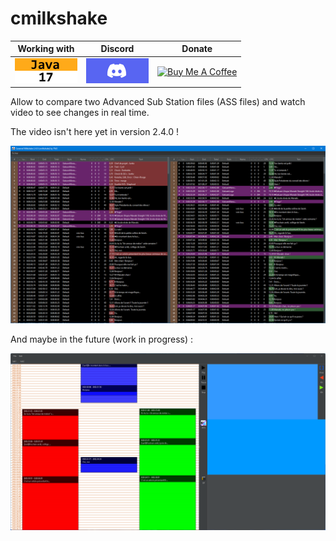 # cmilkshake

| Working with | Discord | Donate |
| ------------ | ------- | --------------- |
| ![Java 17](https://github.com/TW2/logonator/blob/main/status/github-status-17LTS.png) | <a href="https://discord.gg/ssU9SKg">![Discord](https://github.com/TW2/logonator/blob/main/logos/discord-100x40.png)</a> | <a href="https://www.buymeacoffee.com/yves.ludosky" target="_blank"><img src="https://cdn.buymeacoffee.com/buttons/v2/default-yellow.png" alt="Buy Me A Coffee" style="height: 60px !important;width: 217px !important;" ></a> |

Allow to compare two Advanced Sub Station files (ASS files) and watch video to see changes in real time.

The video isn't here yet in version 2.4.0 !

<img src="https://github.com/TW2/cmilkshake/blob/master/screenshots/2020-07-30 - CaramelMilkshake 2.4.0 - 001.PNG" />

And maybe in the future (work in progress) :

<img src="https://github.com/TW2/cmilkshake/blob/master/screenshots/Capture%20d%E2%80%99%C3%A9cran%202022-06-13%20193943.png" />
